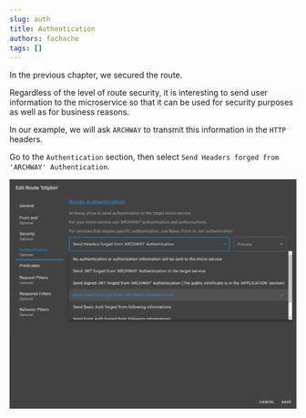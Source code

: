 ```yaml
---
slug: auth
title: Authentication
authors: fachache
tags: []
---
```


In the previous chapter, we secured the route.

Regardless of the level of route security, it is interesting to send user information to the microservice so that it can be used for security purposes as well as for business reasons.

In our example, we will ask `ARCHWAY` to transmit this information in the `HTTP` headers.

Go to the `Authentication` section, then select `Send Headers forged from 'ARCHWAY' Authentication`.

![route-authentication](../img/route/create-route-authentication.png)

